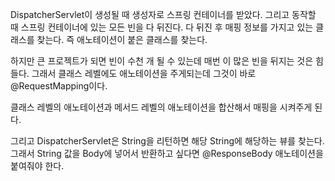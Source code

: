 DispatcherServlet이 생성될 때 생성자로 스프링 컨테이너를 받았다. 그리고 동작할 때 스프링 컨테이너에 있는 모든 빈을 다 뒤진다. 다 뒤진 후 매핑 정보를 가지고 있는 클래스를 찾는다. 즉 애노테이션이 붙은 클래스를 찾는다.

하지만 큰 프로젝트가 되면 빈이 수천 개 될 수 있는데 매번 이 많은 빈을 뒤지는 것은 힘들다. 그래서 클래스 레벨에도 애노테이션을 주게되는데 그것이 바로 @RequestMapping이다.

클래스 레벨의 애노테이션과 메서드 레벨의 애노테이션을 합산해서 매핑을 시켜주게 된다.

그리고 DispatcherServlet은 String을 리턴하면 해당 String에 해당하는 뷰를 찾는다. 그래서 String 값을 Body에 넣어서 반환하고 싶다면 @ResponseBody 애노테이션을 붙여줘야 한다.
